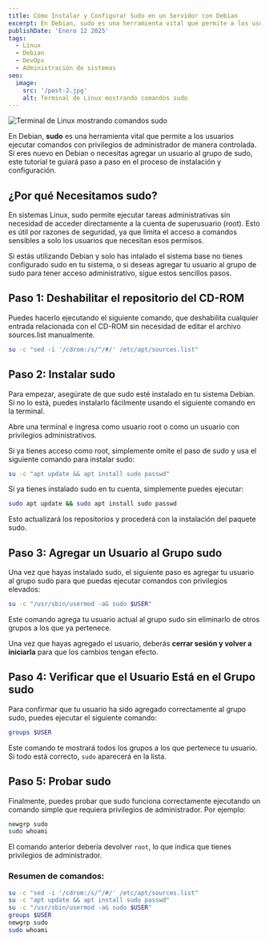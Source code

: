 ```yaml
---
title: Cómo Instalar y Configurar Sudo en un Servidor con Debian
excerpt: En Debian, sudo es una herramienta vital que permite a los usuarios ejecutar comandos con privilegios de administrador de manera controlada. Aprende a instalarlo y configurarlo paso a paso.
publishDate: 'Enero 12 2025'
tags:
  - Linux
  - Debian
  - DevOps
  - Administración de sistemas
seo:
  image:
    src: '/post-2.jpg'
    alt: Terminal de Linux mostrando comandos sudo
---
```


![Terminal de Linux mostrando comandos sudo](/post-2.jpg)

En Debian, **sudo** es una herramienta vital que permite a los usuarios ejecutar comandos con privilegios de administrador de manera controlada. Si eres nuevo en Debian o necesitas agregar un usuario al grupo de sudo, este tutorial te guiará paso a paso en el proceso de instalación y configuración.

## ¿Por qué Necesitamos sudo?

En sistemas Linux, sudo permite ejecutar tareas administrativas sin necesidad de acceder directamente a la cuenta de superusuario (root). Esto es útil por razones de seguridad, ya que limita el acceso a comandos sensibles a solo los usuarios que necesitan esos permisos.

Si estás utilizando Debian y solo has intalado el sistema base no tienes configurado sudo en tu sistema, o si deseas agregar tu usuario al grupo de sudo para tener acceso administrativo, sigue estos sencillos pasos.

## Paso 1: Deshabilitar el repositorio del CD-ROM

Puedes hacerlo ejecutando el siguiente comando, que deshabilita cualquier entrada relacionada con el CD-ROM sin necesidad de editar el archivo sources.list manualmente.

```bash
su -c "sed -i '/cdrom:/s/^/#/' /etc/apt/sources.list"
```

## Paso 2: Instalar sudo

Para empezar, asegúrate de que sudo esté instalado en tu sistema Debian. Si no lo está, puedes instalarlo fácilmente usando el siguiente comando en la terminal.

Abre una terminal e ingresa como usuario root o como un usuario con privilegios administrativos.

Si ya tienes acceso como root, simplemente omite el paso de sudo y usa el siguiente comando para instalar sudo:

```bash
su -c "apt update && apt install sudo passwd"
```

Si ya tienes instalado sudo en tu cuenta, simplemente puedes ejecutar:

```bash
sudo apt update && sudo apt install sudo passwd
```

Esto actualizará los repositorios y procederá con la instalación del paquete sudo.

## Paso 3: Agregar un Usuario al Grupo sudo

Una vez que hayas instalado sudo, el siguiente paso es agregar tu usuario al grupo sudo para que puedas ejecutar comandos con privilegios elevados:


```bash
su -c "/usr/sbin/usermod -aG sudo $USER"
```

Este comando agrega tu usuario actual al grupo sudo sin eliminarlo de otros grupos a los que ya pertenece.


Una vez que hayas agregado el usuario, deberás **cerrar sesión y volver a iniciarla** para que los cambios tengan efecto.

## Paso 4: Verificar que el Usuario Está en el Grupo sudo

Para confirmar que tu usuario ha sido agregado correctamente al grupo sudo, puedes ejecutar el siguiente comando:

```bash
groups $USER
```

Este comando te mostrará todos los grupos a los que pertenece tu usuario. Si todo está correcto, `sudo` aparecerá en la lista.

## Paso 5: Probar sudo

Finalmente, puedes probar que sudo funciona correctamente ejecutando un comando simple que requiera privilegios de administrador. Por ejemplo:

```bash
newgrp sudo
sudo whoami
```

El comando anterior debería devolver `root`, lo que indica que tienes privilegios de administrador.

### Resumen de comandos:

```bash
su -c "sed -i '/cdrom:/s/^/#/' /etc/apt/sources.list"
su -c "apt update && apt install sudo passwd"
su -c "/usr/sbin/usermod -aG sudo $USER"
groups $USER
newgrp sudo
sudo whoami
```